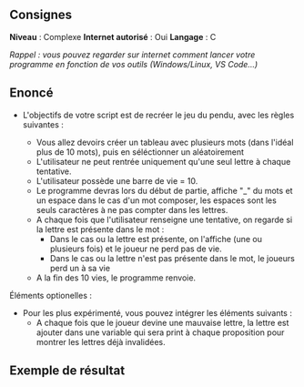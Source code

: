 ## Consignes

**Niveau** : Complexe
**Internet autorisé** : Oui
**Langage** : C

_Rappel : vous pouvez regarder sur internet comment lancer votre programme en fonction de vos outils (Windows/Linux, VS Code...)_

## Enoncé

- L'objectifs de votre script est de recréer le jeu du pendu, avec les règles suivantes :

    - Vous allez devoirs créer un tableau avec plusieurs mots (dans l'idéal plus de 10 mots), puis en séléctionner un aléatoirement
    - L'utilisateur ne peut rentrée uniquement qu'une seul lettre à chaque tentative.
    - L'utilisateur possède une barre de vie = 10.
    - Le programme devras lors du début de partie, affiche "_" du mots et un espace dans le cas d'un mot composer, les espaces sont les seuls caractères à ne pas compter dans les lettres.
    - A chaque fois que l'utilisateur renseigne une tentative, on regarde si la lettre est présente dans le mot :
        - Dans le cas ou la lettre est présente, on l'affiche (une ou plusieurs fois) et le joueur ne perd pas de vie.
        - Dans le cas ou la lettre n'est pas présente dans le mot, le joueurs perd un à sa vie
    - A la fin des 10 vies, le programme renvoie.

Éléments optionelles : 

- Pour les plus expérimenté, vous pouvez intégrer les éléments suivants :
    - A chaque fois que le joueur devine une mauvaise lettre, la lettre est ajouter dans une variable qui sera print à chaque proposition pour montrer les lettres déjà invalidées.



## Exemple de résultat

